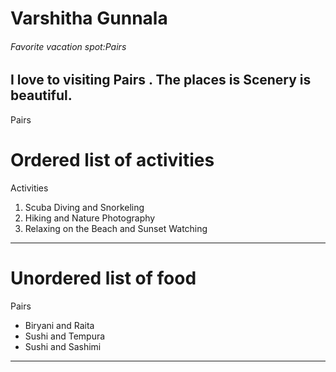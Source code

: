 # Varshitha Gunnala
###### Favorite vacation spot:Pairs
I love to visiting **Pairs** . The places is **Scenery** is beautiful.
---

Pairs
# Ordered list of activities 
Activities 
 1. Scuba Diving and Snorkeling
 2. Hiking and Nature Photography
 3. Relaxing on the Beach and Sunset Watching

 ---
 # Unordered list of food
 Pairs
 * Biryani and Raita
 * Sushi and Tempura
 * Sushi and Sashimi

---
